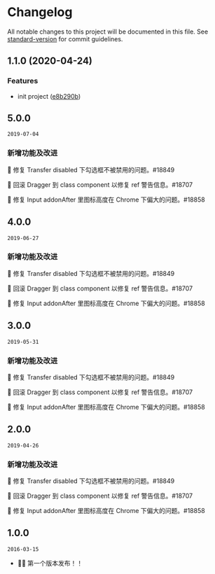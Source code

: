 # Changelog

All notable changes to this project will be documented in this file. See [standard-version](https://github.com/conventional-changelog/standard-version) for commit guidelines.

## 1.1.0 (2020-04-24)


### Features

* init project ([e8b290b](https://github.com/Erindcl/dtinsight-theme/commit/e8b290bad7aafe7c8d1e89e02a17566d9a23b9a3))

## 5.0.0
`2019-07-04`

### 新增功能及改进
🐞 修复 Transfer disabled 下勾选框不被禁用的问题。#18849

🐞 回滚 Dragger 到 class component 以修复 ref 警告信息。#18707

🐞 修复 Input addonAfter 里图标高度在 Chrome 下偏大的问题。#18858

## 4.0.0
`2019-06-27`

### 新增功能及改进
🐞 修复 Transfer disabled 下勾选框不被禁用的问题。#18849

🐞 回滚 Dragger 到 class component 以修复 ref 警告信息。#18707

🐞 修复 Input addonAfter 里图标高度在 Chrome 下偏大的问题。#18858


## 3.0.0
`2019-05-31`

### 新增功能及改进
🐞 修复 Transfer disabled 下勾选框不被禁用的问题。#18849

🐞 回滚 Dragger 到 class component 以修复 ref 警告信息。#18707

🐞 修复 Input addonAfter 里图标高度在 Chrome 下偏大的问题。#18858


## 2.0.0
`2019-04-26`
### 新增功能及改进
🐞 修复 Transfer disabled 下勾选框不被禁用的问题。#18849

🐞 回滚 Dragger 到 class component 以修复 ref 警告信息。#18707

🐞 修复 Input addonAfter 里图标高度在 Chrome 下偏大的问题。#18858

## 1.0.0
`2016-03-15`

- 🌟🌟 第一个版本发布！！
